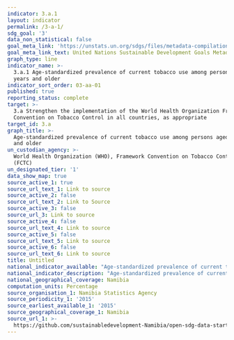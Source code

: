 ```yaml
---
indicator: 3.a.1
layout: indicator
permalink: /3-a-1/
sdg_goal: '3'
data_non_statistical: false
goal_meta_link: 'https://unstats.un.org/sdgs/files/metadata-compilation/Metadata-Goal-3.pdf'
goal_meta_link_text: United Nations Sustainable Development Goals Metadata (PDF 866 KB)
graph_type: line
indicator_name: >-
  3.a.1 Age-standardized prevalence of current tobacco use among persons aged 15
  years and older
indicator_sort_order: 03-aa-01
published: true
reporting_status: complete
target: >-
  3.a Strengthen the implementation of the World Health Organization Framework
  Convention on Tobacco Control in all countries, as appropriate
target_id: 3.a
graph_title: >-
  Age-standardized prevalence of current tobacco use among persons aged 15 years
  and older
un_custodian_agency: >-
  World Health Organization (WHO), Framework Convention on Tobacco Control
  (FCTC)
un_designated_tier: '1'
data_show_map: true
source_active_1: true
source_url_text_1: Link to source
source_active_2: false
source_url_text_2: Link to Source
source_active_3: false
source_url_3: Link to source
source_active_4: false
source_url_text_4: Link to source
source_active_5: false
source_url_text_5: Link to source
source_active_6: false
source_url_text_6: Link to source
title: Untitled
national_indicator_available: "Age-standardized prevalence of current tobacco use among persons aged 15\_years and older"
national_indicator_description: "Age-standardized prevalence of current tobacco use among persons aged 15\_years and older"
national_geographical_coverage: Namibia
computation_units: Percentage
source_organisation_1: Namibia Statistics Agency
source_periodicity_1: '2015'
source_earliest_available_1: '2015'
source_geographical_coverage_1: Namibia
source_url_1: >-
  https://github.com/sustainabledevelopment-Namibia/open-sdg-data-starter/blob/develop/data/indicator_3-a-1.csv
---
```

